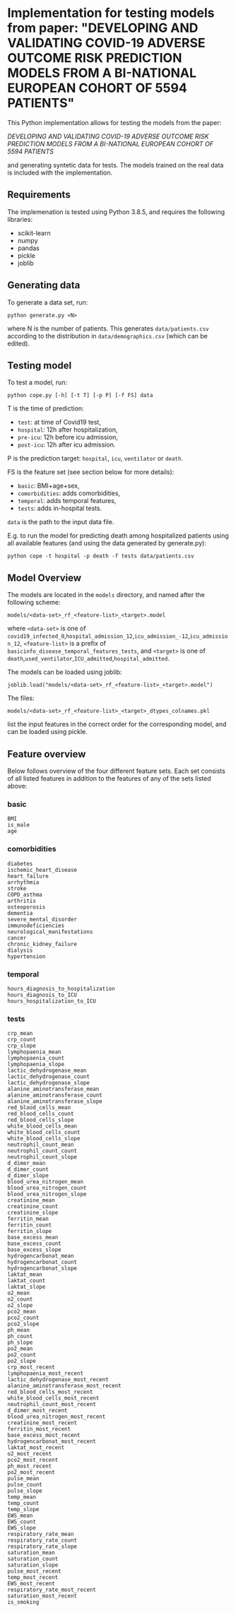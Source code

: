 # Implementation for testing models from paper: "DEVELOPING AND VALIDATING COVID-19 ADVERSE OUTCOME RISK PREDICTION MODELS FROM A BI-NATIONAL EUROPEAN COHORT OF 5594 PATIENTS"

This Python implementation allows for testing the models from the paper:

  _DEVELOPING AND VALIDATING COVID-19 ADVERSE OUTCOME RISK PREDICTION MODELS FROM A BI-NATIONAL EUROPEAN COHORT OF 5594 PATIENTS_

and generating syntetic data for tests. The models trained on the real data is included with the implementation.


## Requirements

The implemenation is tested using Python 3.8.5, and requires the following
libraries:
* scikit-learn
* numpy
* pandas
* pickle
* joblib



## Generating data

To generate a data set, run:

```
python generate.py <N>
```

where N is the number of patients. This generates `data/patients.csv` according to the distribution in `data/demographics.csv` (which can be edited).



## Testing model

To test a model, run:

```
python cope.py [-h] [-t T] [-p P] [-f FS] data
```

T is the time of prediction:
* `test`:     at time of Covid19 test,
* `hospital`: 12h after hospitalization,
* `pre-icu`:  12h before icu admission,
* `post-icu`: 12h after icu admission.

P is the prediction target: `hospital`, `icu`, `ventilator` or `death`.

FS is the feature set (see section below for more details):
* `basic`:         BMI+age+sex,
* `comorbidities`: adds comorbidities,
* `temporal`:      adds temporal features,
* `tests`:         adds in-hospital tests.

`data` is the path to the input data file.

E.g. to run the model for predicting death among hospitalized patients using all available features (and using the data generated by generate.py):

```
python cope -t hospital -p death -f tests data/patients.csv
```


## Model Overview

The models are located in the `models` directory, and named after the
following scheme:

```
models/<data-set>_rf_<feature-list>_<target>.model
```

where `<data-set>` is one of `covid19_infected_0`,`hospital_admission_12`,`icu_admission_-12`,`icu_admission_12`, `<feature-list>` is a prefix of `basicinfo_disease_temporal_features_tests`,
and `<target>` is one of `death`,`used_ventilator`,`ICU_admitted`,`hospital_admitted`.

The models can be loaded using joblib:
```
joblib.load("models/<data-set>_rf_<feature-list>_<target>.model")
```
The files:
```
models/<data-set>_rf_<feature-list>_<target>_dtypes_colnames.pkl
```
list the input features in the correct order for the corresponding model, and can be loaded using pickle.



## Feature overview
Below follows overview of the four different feature sets. Each set consists of
all listed features in addition to the features of any of the sets listed above:

### basic
```
BMI
is_male
age
```

### comorbidities
```
diabetes
ischemic_heart_disease
heart_failure
arrhythmia
stroke
COPD_asthma
arthritis
osteoporosis
dementia
severe_mental_disorder
immunodeficiencies
neurological_manifestations
cancer
chronic_kidney_failure
dialysis
hypertension
```

### temporal
```
hours_diagnosis_to_hospitalization
hours_diagnosis_to_ICU
hours_hospitalization_to_ICU
```

### tests
```
crp_mean
crp_count
crp_slope
lymphopaenia_mean
lymphopaenia_count
lymphopaenia_slope
lactic_dehydrogenase_mean
lactic_dehydrogenase_count
lactic_dehydrogenase_slope
alanine_aminotransferase_mean
alanine_aminotransferase_count
alanine_aminotransferase_slope
red_blood_cells_mean
red_blood_cells_count
red_blood_cells_slope
white_blood_cells_mean
white_blood_cells_count
white_blood_cells_slope
neutrophil_count_mean
neutrophil_count_count
neutrophil_count_slope
d_dimer_mean
d_dimer_count
d_dimer_slope
blood_urea_nitrogen_mean
blood_urea_nitrogen_count
blood_urea_nitrogen_slope
creatinine_mean
creatinine_count
creatinine_slope
ferritin_mean
ferritin_count
ferritin_slope
base_excess_mean
base_excess_count
base_excess_slope
hydrogencarbonat_mean
hydrogencarbonat_count
hydrogencarbonat_slope
laktat_mean
laktat_count
laktat_slope
o2_mean
o2_count
o2_slope
pco2_mean
pco2_count
pco2_slope
ph_mean
ph_count
ph_slope
po2_mean
po2_count
po2_slope
crp_most_recent
lymphopaenia_most_recent
lactic_dehydrogenase_most_recent
alanine_aminotransferase_most_recent
red_blood_cells_most_recent
white_blood_cells_most_recent
neutrophil_count_most_recent
d_dimer_most_recent
blood_urea_nitrogen_most_recent
creatinine_most_recent
ferritin_most_recent
base_excess_most_recent
hydrogencarbonat_most_recent
laktat_most_recent
o2_most_recent
pco2_most_recent
ph_most_recent
po2_most_recent
pulse_mean
pulse_count
pulse_slope
temp_mean
temp_count
temp_slope
EWS_mean
EWS_count
EWS_slope
respiratory_rate_mean
respiratory_rate_count
respiratory_rate_slope
saturation_mean
saturation_count
saturation_slope
pulse_most_recent
temp_most_recent
EWS_most_recent
respiratory_rate_most_recent
saturation_most_recent
is_smoking
```

